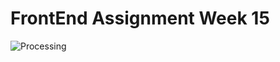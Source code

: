 # FrontEnd Assignment Week 15

![Processing](https://media0.giphy.com/media/J4JOGkQr4aJlSPqqJz/giphy.gif?cid=6c09b952o6z0rtltwv0zdkag272eiz9extigj0h63fwacxtl&ep=v1_internal_gif_by_id&rid=giphy.gif&ct=s)